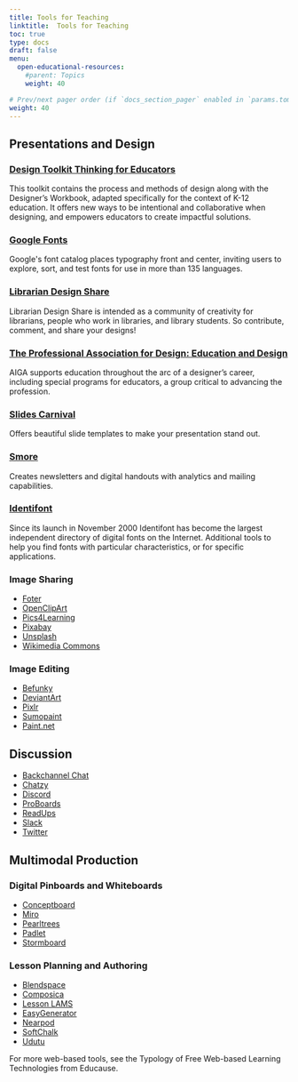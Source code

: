 ```yaml
---
title: Tools for Teaching
linktitle:  Tools for Teaching
toc: true
type: docs
draft: false
menu:
  open-educational-resources:
    #parent: Topics
    weight: 40

# Prev/next pager order (if `docs_section_pager` enabled in `params.toml`)
weight: 40
---
```


## Presentations and Design


### [Design Toolkit Thinking for Educators](https://designthinkingforeducators.com/toolkit/)
This toolkit contains the process and methods of design along with the Designer’s Workbook, adapted specifically for the context of K-12 education. It offers new ways to be intentional and collaborative when designing, and empowers educators to create impactful solutions.
### [Google Fonts](https://fonts.google.com/)
Google's font catalog places typography front and center, inviting users to explore, sort, and test fonts for use in more than 135 languages.
### [Librarian Design Share](https://librariandesignshare.org/)
Librarian Design Share is intended as a community of creativity for librarians, people who work in libraries, and library students. So contribute, comment, and share your designs!
### [The Professional Association for Design: Education and Design](https://www.aiga.org/education-and-design)
AIGA supports education throughout the arc of a designer’s career, including special programs for educators, a group critical to advancing the profession.
### [Slides Carnival](https://www.slidescarnival.com/)
Offers beautiful slide templates to make your presentation stand out.
### [Smore](https://www.smore.com/)
Creates newsletters and digital handouts with analytics and mailing capabilities.
### [Identifont](http://www.identifont.com/tools.html)
Since its launch in November 2000 Identifont has become the largest independent directory of digital fonts on the Internet. Additional tools to help you find fonts with particular characteristics, or for specific applications.

### Image Sharing

* [Foter](https://foter.com/)
* [OpenClipArt](http://openclipart.org/)
* [Pics4Learning](http://www.pics4learning.com/)
* [Pixabay](https://pixabay.com/)
* [Unsplash](https://unsplash.com/)
* [Wikimedia Commons](http://commons.wikimedia.org/)

### Image Editing

* [Befunky](http://befunky.com/)
* [DeviantArt](http://muro.deviantart.com/)
* [Pixlr](http://pixlr.com/)
* [Sumopaint](http://sumopaint.com/)
* [Paint.net](https://www.getpaint.net/)




## Discussion


* [Backchannel Chat](http://backchannelchat.com/)
* [Chatzy](http://chatzy.com/)
* [Discord](https://discord.com/)
* [ProBoards](http://proboards.com/)
* [ReadUps](http://readups.com/)
* [Slack](https://slack.com/)
* [Twitter](http://twitter.com/)



##  Multimodal Production

### Digital Pinboards and Whiteboards

* [Conceptboard](https://conceptboard.com/)
* [Miro](https://miro.com/)
* [Pearltrees](http://pearltrees.com/)
* [Padlet](http://padlet.com/)
* [Stormboard](http://stormboard.com/)

### Lesson Planning and Authoring

* [Blendspace](http://blendspace.com/)
* [Composica](https://composica.com/)
* [Lesson LAMS](https://www.lessonlams.com/)
* [EasyGenerator](http://easygenerator.com/)
* [Nearpod](http://nearpod.com/)
* [SoftChalk](http://softchalk.com/)
* [Udutu](http://udutu.com/)

For more web-based tools, see the Typology of Free Web-based Learning Technologies from Educause.

